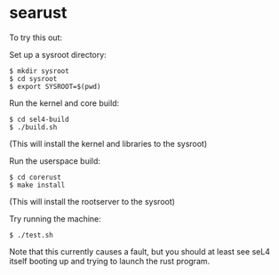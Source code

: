 # searust

To try this out:

Set up a sysroot directory:

    $ mkdir sysroot
    $ cd sysroot
    $ export SYSROOT=$(pwd)

Run the kernel and core build:

    $ cd sel4-build
    $ ./build.sh

(This will install the kernel and libraries to the sysroot)

Run the userspace build:

    $ cd corerust
    $ make install

(This will install the rootserver to the sysroot)

Try running the machine:

    $ ./test.sh

Note that this currently causes a fault, but you should at least see seL4
itself booting up and trying to launch the rust program.
